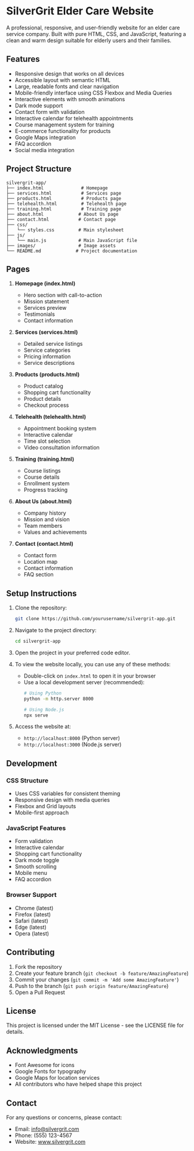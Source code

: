 # SilverGrit Elder Care Website

A professional, responsive, and user-friendly website for an elder care service company. Built with pure HTML, CSS, and JavaScript, featuring a clean and warm design suitable for elderly users and their families.

## Features

- Responsive design that works on all devices
- Accessible layout with semantic HTML
- Large, readable fonts and clear navigation
- Mobile-friendly interface using CSS Flexbox and Media Queries
- Interactive elements with smooth animations
- Dark mode support
- Contact form with validation
- Interactive calendar for telehealth appointments
- Course management system for training
- E-commerce functionality for products
- Google Maps integration
- FAQ accordion
- Social media integration

## Project Structure

```
silvergrit-app/
├── index.html              # Homepage
├── services.html           # Services page
├── products.html           # Products page
├── telehealth.html         # Telehealth page
├── training.html           # Training page
├── about.html             # About Us page
├── contact.html           # Contact page
├── css/
│   └── styles.css         # Main stylesheet
├── js/
│   └── main.js            # Main JavaScript file
├── images/                # Image assets
└── README.md             # Project documentation
```

## Pages

1. **Homepage (index.html)**
   - Hero section with call-to-action
   - Mission statement
   - Services preview
   - Testimonials
   - Contact information

2. **Services (services.html)**
   - Detailed service listings
   - Service categories
   - Pricing information
   - Service descriptions

3. **Products (products.html)**
   - Product catalog
   - Shopping cart functionality
   - Product details
   - Checkout process

4. **Telehealth (telehealth.html)**
   - Appointment booking system
   - Interactive calendar
   - Time slot selection
   - Video consultation information

5. **Training (training.html)**
   - Course listings
   - Course details
   - Enrollment system
   - Progress tracking

6. **About Us (about.html)**
   - Company history
   - Mission and vision
   - Team members
   - Values and achievements

7. **Contact (contact.html)**
   - Contact form
   - Location map
   - Contact information
   - FAQ section

## Setup Instructions

1. Clone the repository:
   ```bash
   git clone https://github.com/yourusername/silvergrit-app.git
   ```

2. Navigate to the project directory:
   ```bash
   cd silvergrit-app
   ```

3. Open the project in your preferred code editor.

4. To view the website locally, you can use any of these methods:
   - Double-click on `index.html` to open it in your browser
   - Use a local development server (recommended):
     ```bash
     # Using Python
     python -m http.server 8000
     
     # Using Node.js
     npx serve
     ```

5. Access the website at:
   - `http://localhost:8000` (Python server)
   - `http://localhost:3000` (Node.js server)

## Development

### CSS Structure
- Uses CSS variables for consistent theming
- Responsive design with media queries
- Flexbox and Grid layouts
- Mobile-first approach

### JavaScript Features
- Form validation
- Interactive calendar
- Shopping cart functionality
- Dark mode toggle
- Smooth scrolling
- Mobile menu
- FAQ accordion

### Browser Support
- Chrome (latest)
- Firefox (latest)
- Safari (latest)
- Edge (latest)
- Opera (latest)

## Contributing

1. Fork the repository
2. Create your feature branch (`git checkout -b feature/AmazingFeature`)
3. Commit your changes (`git commit -m 'Add some AmazingFeature'`)
4. Push to the branch (`git push origin feature/AmazingFeature`)
5. Open a Pull Request

## License

This project is licensed under the MIT License - see the LICENSE file for details.

## Acknowledgments

- Font Awesome for icons
- Google Fonts for typography
- Google Maps for location services
- All contributors who have helped shape this project

## Contact

For any questions or concerns, please contact:
- Email: info@silvergrit.com
- Phone: (555) 123-4567
- Website: www.silvergrit.com 